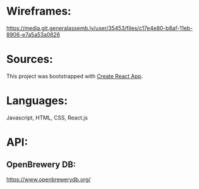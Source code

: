 # Wireframes:

https://media.git.generalassemb.ly/user/35453/files/c17e4e80-b8af-11eb-8906-e7a5a53a0626

# Sources:

This project was bootstrapped with [Create React App](https://github.com/facebook/create-react-app).

# Languages:

Javascript, HTML, CSS, React.js

# API:
## OpenBrewery DB: 
https://www.openbrewerydb.org/